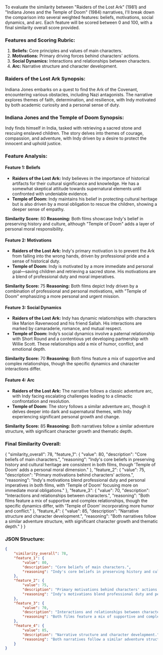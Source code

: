 To evaluate the similarity between "Raiders of the Lost Ark" (1981) and "Indiana Jones and the Temple of Doom" (1984) narratives, I'll break down the comparison into several weighted features: beliefs, motivations, social dynamics, and arc. Each feature will be scored between 0 and 100, with a final similarity overall score provided.

### Features and Scoring Rubric:
1. **Beliefs:** Core principles and values of main characters.
2. **Motivations:** Primary driving forces behind characters' actions.
3. **Social Dynamics:** Interactions and relationships between characters.
4. **Arc:** Narrative structure and character development.

### Raiders of the Lost Ark Synopsis:
Indiana Jones embarks on a quest to find the Ark of the Covenant, encountering various obstacles, including Nazi antagonists. The narrative explores themes of faith, determination, and resilience, with Indy motivated by both academic curiosity and a personal sense of duty.

### Indiana Jones and the Temple of Doom Synopsis:
Indy finds himself in India, tasked with retrieving a sacred stone and rescuing enslaved children. The story delves into themes of courage, compassion, and adventure, with Indy driven by a desire to protect the innocent and uphold justice.

### Feature Analysis:

#### Feature 1: Beliefs
- **Raiders of the Lost Ark:** Indy believes in the importance of historical artifacts for their cultural significance and knowledge. He has a somewhat skeptical attitude towards supernatural elements until confronted with undeniable evidence.
- **Temple of Doom:** Indy maintains his belief in protecting cultural heritage but is also driven by a moral obligation to rescue the children, showing a deeper sense of empathy.

**Similarity Score:** 80
**Reasoning:** Both films showcase Indy's belief in preserving history and culture, although "Temple of Doom" adds a layer of personal moral responsibility.

#### Feature 2: Motivations
- **Raiders of the Lost Ark:** Indy's primary motivation is to prevent the Ark from falling into the wrong hands, driven by professional pride and a sense of historical duty.
- **Temple of Doom:** Indy is motivated by a more immediate and personal goal—saving children and retrieving a sacred stone. His motivations are a blend of professional duty and moral imperatives.

**Similarity Score:** 75
**Reasoning:** Both films depict Indy driven by a combination of professional and personal motivations, with "Temple of Doom" emphasizing a more personal and urgent mission.

#### Feature 3: Social Dynamics
- **Raiders of the Lost Ark:** Indy has dynamic relationships with characters like Marion Ravenwood and his friend Sallah. His interactions are marked by camaraderie, romance, and mutual respect.
- **Temple of Doom:** Indy’s social dynamics involve a paternal relationship with Short Round and a contentious yet developing partnership with Willie Scott. These relationships add a mix of humor, conflict, and emotional depth.

**Similarity Score:** 70
**Reasoning:** Both films feature a mix of supportive and complex relationships, though the specific dynamics and character interactions differ.

#### Feature 4: Arc
- **Raiders of the Lost Ark:** The narrative follows a classic adventure arc, with Indy facing escalating challenges leading to a climactic confrontation and resolution.
- **Temple of Doom:** The story follows a similar adventure arc, though it delves deeper into dark and supernatural themes, with Indy experiencing significant personal growth and change.

**Similarity Score:** 85
**Reasoning:** Both narratives follow a similar adventure structure, with significant character growth and thematic depth.

### Final Similarity Overall:
{
    "similarity_overall": 78,
    "feature_1": {
        "value": 80,
        "description": "Core beliefs of main characters.",
        "reasoning": "Indy's core beliefs in preserving history and cultural heritage are consistent in both films, though 'Temple of Doom' adds a personal moral dimension."
    },
    "feature_2": {
        "value": 75,
        "description": "Primary motivations behind characters' actions.",
        "reasoning": "Indy's motivations blend professional duty and personal imperatives in both films, with 'Temple of Doom' focusing more on immediate moral obligations."
    },
    "feature_3": {
        "value": 70,
        "description": "Interactions and relationships between characters.",
        "reasoning": "Both films feature a mix of supportive and complex relationships, though the specific dynamics differ, with 'Temple of Doom' incorporating more humor and conflict."
    },
    "feature_4": {
        "value": 85,
        "description": "Narrative structure and character development.",
        "reasoning": "Both narratives follow a similar adventure structure, with significant character growth and thematic depth."
    }
}

### JSON Structure:
```json
{
    "similarity_overall": 78,
    "feature_1": {
        "value": 80,
        "description": "Core beliefs of main characters.",
        "reasoning": "Indy's core beliefs in preserving history and cultural heritage are consistent in both films, though 'Temple of Doom' adds a personal moral dimension."
    },
    "feature_2": {
        "value": 75,
        "description": "Primary motivations behind characters' actions.",
        "reasoning": "Indy's motivations blend professional duty and personal imperatives in both films, with 'Temple of Doom' focusing more on immediate moral obligations."
    },
    "feature_3": {
        "value": 70,
        "description": "Interactions and relationships between characters.",
        "reasoning": "Both films feature a mix of supportive and complex relationships, though the specific dynamics differ, with 'Temple of Doom' incorporating more humor and conflict."
    },
    "feature_4": {
        "value": 85,
        "description": "Narrative structure and character development.",
        "reasoning": "Both narratives follow a similar adventure structure, with significant character growth and thematic depth."
    }
}
```